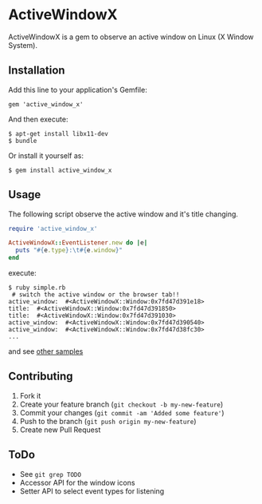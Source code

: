 # ActiveWindowX

ActiveWindowX is a gem to observe an active window on Linux (X Window System).

## Installation

Add this line to your application's Gemfile:

	gem 'active_window_x'

And then execute:

	$ apt-get install libx11-dev
	$ bundle

Or install it yourself as:

	$ gem install active_window_x

## Usage

The following script observe the active window and it's title changing.

```simple.rb
require 'active_window_x'

ActiveWindowX::EventListener.new do |e|
  puts "#{e.type}:\t#{e.window}"
end
```

execute:

```
$ ruby simple.rb
 # switch the active window or the browser tab!!
active_window:	#<ActiveWindowX::Window:0x7fd47d391e18>
title:	#<ActiveWindowX::Window:0x7fd47d391850>
title:	#<ActiveWindowX::Window:0x7fd47d391030>
active_window:	#<ActiveWindowX::Window:0x7fd47d390540>
active_window:	#<ActiveWindowX::Window:0x7fd47d38fc30>
...
```

and see [other samples](https://github.com/kui/active_window_x/tree/master/sample)

## Contributing

1. Fork it
2. Create your feature branch (`git checkout -b my-new-feature`)
3. Commit your changes (`git commit -am 'Added some feature'`)
4. Push to the branch (`git push origin my-new-feature`)
5. Create new Pull Request

## ToDo

* See `git grep TODO`
* Accessor API for the window icons
* Setter API to select event types for listening
